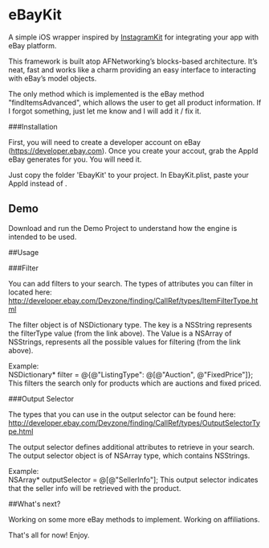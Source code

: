 eBayKit
===========

A simple iOS wrapper inspired by <a href='https://github.com/shyambhat/InstagramKit'>InstagramKit</a> for integrating your app with eBay platform.

This framework is built atop AFNetworking’s blocks-based architecture.
It’s neat, fast and works like a charm providing an easy interface to interacting with eBay’s model objects.

The only method which is implemented is the eBay method "findItemsAdvanced", which allows the user to get all product information. If I forgot something, just let me know and I will add it / fix it.

###Installation

First, you will need to create a developer account on eBay (https://developer.ebay.com).
Once you create your accout, grab the AppId eBay generates for you. You will need it.

Just copy the folder 'EbayKit' to your project.
In EbayKit.plist, paste your AppId instead of <Client id here>.

## Demo

Download and run the Demo Project to understand how the engine is intended to be used.

##Usage

###Filter

You can add filters to your search. The types of attributes you can filter in located here: 
http://developer.ebay.com/Devzone/finding/CallRef/types/ItemFilterType.html

The filter object is of NSDictionary type.
The key is a NSString represents the filterType value (from the link above).
The Value is a NSArray of NSStrings, represents all the possible values for filtering (from the link above).

Example:<br>
NSDictionary* filter = @{@"ListingType": @[@"Auction", @"FixedPrice"]};<br>
This filters the search only for products which are auctions and fixed priced.

###Output Selector

The types that you can use in the output selector can be found here:
http://developer.ebay.com/Devzone/finding/CallRef/types/OutputSelectorType.html

The output selector defines additional attributes to retrieve in your search.
The output selector object is of NSArray type, which contains NSStrings.

Example:<br>
NSArray* outputSelector = @[@"SellerInfo"];
This output selector indicates that the seller info will be retrieved with the product.

##What's next?

Working on some more eBay methods to implement.
Working on affiliations.


That's all for now!
Enjoy.
